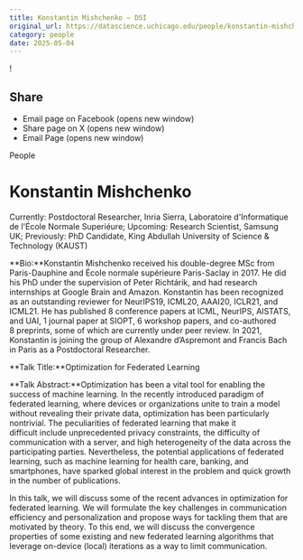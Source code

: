```yaml
---
title: Konstantin Mishchenko – DSI
original_url: https://datascience.uchicago.edu/people/konstantin-mishchenko
category: people
date: 2025-05-04
---
```


<!-- Table-like structure detected -->

!

## Share

* Email page on Facebook (opens new window)
* Share page on X (opens new window)
* Email Page (opens new window)

<!-- Table-like structure detected -->

People

# Konstantin Mishchenko

Currently: Postdoctoral Researcher, Inria Sierra, Laboratoire d'Informatique de l'École Normale Superiéure; Upcoming: Research Scientist, Samsung UK; Previously: PhD Candidate, King Abdullah University of Science & Technology (KAUST)

**Bio:**Konstantin Mishchenko received his double-degree MSc from Paris-Dauphine and École normale supérieure Paris-Saclay in 2017. He did his PhD under the supervision of Peter Richtárik, and had research internships at Google Brain and Amazon. Konstantin has been recognized as an outstanding reviewer for NeurIPS19, ICML20, AAAI20, ICLR21, and ICML21. He has published 8 conference papers at ICML, NeurIPS, AISTATS, and UAI, 1 journal paper at SIOPT, 6 workshop papers, and co-authored 8 preprints, some of which are currently under peer review. In 2021, Konstantin is joining the group of Alexandre d’Aspremont and Francis Bach in Paris as a Postdoctoral Researcher.

**Talk Title:**Optimization for Federated Learning

**Talk Abstract:**Optimization has been a vital tool for enabling the success of machine learning. In the recently introduced paradigm of federated learning, where devices or organizations unite to train a model without revealing their private data, optimization has been particularly nontrivial. The peculiarities of federated learning that make it difficult include unprecedented privacy constraints, the difficulty of communication with a server, and high heterogeneity of the data across the participating parties. Nevertheless, the potential applications of federated learning, such as machine learning for health care, banking, and smartphones, have sparked global interest in the problem and quick growth in the number of publications.

In this talk, we will discuss some of the recent advances in optimization for federated learning. We will formulate the key challenges in communication efficiency and personalization and propose ways for tackling them that are motivated by theory. To this end, we will discuss the convergence properties of some existing and new federated learning algorithms that leverage on-device (local) iterations as a way to limit communication.